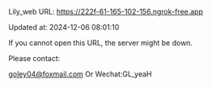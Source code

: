 Lily_web URL: https://222f-61-165-102-156.ngrok-free.app

Updated at: 2024-12-06 08:01:10

If you cannot open this URL, the server might be down.

Please contact: 

goley04@foxmail.com Or Wechat:GL_yeaH